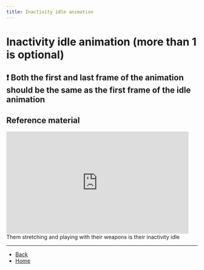 ```yaml
---
title: Inactivity idle animation
---
```


# Inactivity idle animation (more than 1 is optional)

## ❗ Both the first and last frame of the animation should be the same as the first frame of the idle animation

## Reference material

<iframe width="480" height="270" src="https://www.youtube.com/embed/tOGbRZlQZRc" frameborder="0" allow="accelerometer; autoplay; clipboard-write; encrypted-media; gyroscope; picture-in-picture" allowfullscreen></iframe>  
Them stretching and playing with their weapons is their inactivity idle

---

- [Back](../general)
- [Home](../../)
